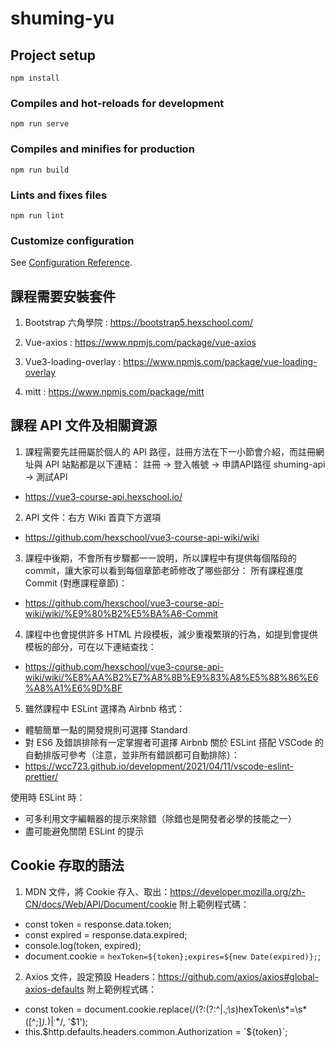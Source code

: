# shuming-yu

## Project setup
```
npm install
```

### Compiles and hot-reloads for development
```
npm run serve
```

### Compiles and minifies for production
```
npm run build
```

### Lints and fixes files
```
npm run lint
```

### Customize configuration
See [Configuration Reference](https://cli.vuejs.org/config/).

## 課程需要安裝套件

1. Bootstrap 六角學院 : https://bootstrap5.hexschool.com/

2. Vue-axios : https://www.npmjs.com/package/vue-axios

3. Vue3-loading-overlay : https://www.npmjs.com/package/vue-loading-overlay

4. mitt : https://www.npmjs.com/package/mitt

## 課程 API 文件及相關資源

1. 課程需要先註冊屬於個人的 API 路徑，註冊方法在下一小節會介紹，而註冊網址與 API 站點都是以下連結：
註冊 -> 登入帳號 -> 申請API路徑 shuming-api -> 測試API
- https://vue3-course-api.hexschool.io/

2. API 文件：右方 Wiki 首頁下方選項
- https://github.com/hexschool/vue3-course-api-wiki/wiki

3. 課程中後期，不會所有步驟都一一說明，所以課程中有提供每個階段的 commit，讓大家可以看到每個章節老師修改了哪些部分：
所有課程進度 Commit (對應課程章節)：
- https://github.com/hexschool/vue3-course-api-wiki/wiki/%E9%80%B2%E5%BA%A6-Commit

4. 課程中也會提供許多 HTML 片段模板，減少重複繁瑣的行為，如提到會提供模板的部分，可在以下連結查找：
- https://github.com/hexschool/vue3-course-api-wiki/wiki/%E8%AA%B2%E7%A8%8B%E9%83%A8%E5%88%86%E6%A8%A1%E6%9D%BF

5. 雖然課程中 ESLint 選擇為 Airbnb 格式：
- 體驗簡單一點的開發規則可選擇 Standard
- 對 ES6 及錯誤排除有一定掌握者可選擇 Airbnb
關於 ESLint 搭配 VSCode 的自動排版可參考（注意，並非所有錯誤都可自動排除）：
- https://wcc723.github.io/development/2021/04/11/vscode-eslint-prettier/

使用時 ESLint 時：
- 可多利用文字編輯器的提示來除錯（除錯也是開發者必學的技能之一）
- 盡可能避免關閉 ESLint 的提示

## Cookie 存取的語法

1. MDN 文件，將 Cookie 存入、取出：https://developer.mozilla.org/zh-CN/docs/Web/API/Document/cookie
附上範例程式碼：

- const token = response.data.token;
- const expired = response.data.expired;
- console.log(token, expired);
- document.cookie = `hexToken=${token};expires=${new Date(expired)};`;

2. Axios 文件，設定預設 Headers：https://github.com/axios/axios#global-axios-defaults
附上範例程式碼：

- const token = document.cookie.replace(/(?:(?:^|.*;\s*)hexToken\s*=\s*([^;]*).*$)|^.*$/, '$1');
- this.$http.defaults.headers.common.Authorization = `${token}`;